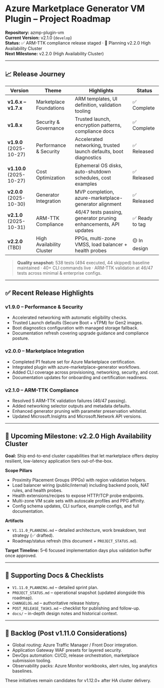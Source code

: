# Azure Marketplace Generator VM Plugin – Project Roadmap

**Repository:** azmp-plugin-vm  
**Current Version:** v2.1.0 (`develop`)  
**Status:** ✅ ARM-TTK compliance release staged · 📝 Planning v2.2.0 High Availability Cluster  
**Next Milestone:** v2.2.0 (High Availability Cluster)

---

## 📈 Release Journey

| Version | Theme | Highlights | Status |
|---------|-------|------------|--------|
| **v1.6.x – v1.7.x** | Marketplace Foundations | ARM templates, UI definition, validation tooling | ✅ Complete |
| **v1.8.x** | Security & Governance | Trusted launch, encryption patterns, compliance docs | ✅ Complete |
| **v1.9.0** (2025-10-27) | Performance & Security | Accelerated networking, trusted launch defaults, boot diagnostics | ✅ Released |
| **v1.10.0** (2025-10-27) | Cost Optimization | Ephemeral OS disks, auto-shutdown schedules, cost examples | ✅ Released |
| **v2.0.0** (2025-10-30) | Generator Integration | MVP completion, azure-marketplace-generator alignment | ✅ Released |
| **v2.1.0** (2025-10-31) | ARM-TTK Compliance | 46/47 tests passing, generator pruning enhancements, API updates | ✅ Ready to tag |
| **v2.2.0** (TBD) | High Availability Cluster | PPGs, multi-zone VMSS, load balancer + health probes | 🟡 In design |

> **Quality snapshot:** 538 tests (494 executed, 44 skipped) baseline maintained · 40+ CLI commands live · ARM-TTK validation at 46/47 tests across minimal & enterprise configs.

---

## ✅ Recent Release Highlights

### v1.9.0 – Performance & Security
- Accelerated networking with automatic eligibility checks.
- Trusted Launch defaults (Secure Boot + vTPM) for Gen2 images.
- Boot diagnostics configuration with managed storage fallback.
- Documentation refresh covering upgrade guidance and compliance posture.

### v2.0.0 – Marketplace Integration
- Completed P1 feature set for Azure Marketplace certification.
- Integrated plugin with azure-marketplace-generator workflows.
- Added CLI coverage across provisioning, networking, security, and cost.
- Documentation updates for onboarding and certification readiness.

### v2.1.0 – ARM-TTK Compliance
- Resolved 5 ARM-TTK validation failures (46/47 passing).
- Added networking selector outputs and metadata defaults.
- Enhanced generator pruning with parameter preservation whitelist.
- Updated Microsoft.Insights and Microsoft.Network API versions.

---

## 🎯 Upcoming Milestone: v2.2.0 High Availability Cluster

**Goal:** Ship end-to-end cluster capabilities that let marketplace offers deploy resilient, low-latency application tiers out-of-the-box.

**Scope Pillars**
- Proximity Placement Groups (PPGs) with region validation helpers.
- Load balancer wiring (public/internal) including backend pools, NAT rules, and health probes.
- Health extensions/recipes to expose HTTP/TCP probe endpoints.
- Multi-zone VM scale sets with autoscale profiles and PPG affinity.
- Config schema updates, CLI surface, example configs, and full documentation.

**Artifacts**
- `V1.11.0_PLANNING.md` – detailed architecture, work breakdown, test strategy (✅ drafted).
- Roadmap/status refresh (this document + `PROJECT_STATUS.md`).

**Target Timeline:** 5–6 focused implementation days plus validation buffer once approved.

---

## 🧭 Supporting Docs & Checklists

- `V1.11.0_PLANNING.md` – detailed sprint plan.
- `PROJECT_STATUS.md` – operational snapshot (updated alongside this roadmap).
- `CHANGELOG.md` – authoritative release history.
- `POST_RELEASE_TASKS.md` – checklist for publishing and follow-up.
- `docs/` – in-depth design notes and historical context.

---

## 🔭 Backlog (Post v1.11.0 Considerations)

- Global routing: Azure Traffic Manager / Front Door integration.
- Application Gateway WAF presets for layered security.
- DevOps automation: CI/CD, release orchestration, marketplace submission tooling.
- Observability packs: Azure Monitor workbooks, alert rules, log analytics baselines.

These initiatives remain candidates for v1.12.0+ after HA cluster delivery.
